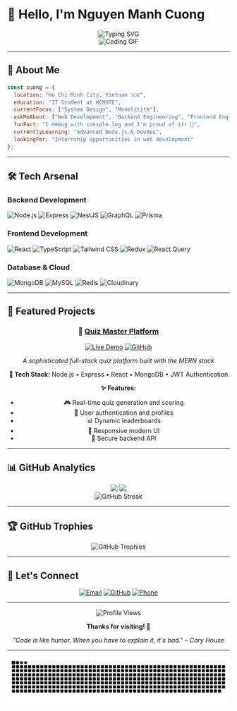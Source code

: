 # 👋 Hello, I'm Nguyen Manh Cuong

<div align="center">
  <img src="https://readme-typing-svg.demolab.com?font=Fira+Code&weight=600&size=28&pause=1000&color=58A6FF&center=true&vCenter=true&width=600&lines=Full-Stack+Developer;Backend+Engineer;Problem+Solver;Tech+Enthusiast" alt="Typing SVG" />
</div>

<div align="center">
  <img src="https://media.giphy.com/media/qgQUggAC3Pfv687qPC/giphy.gif" width="400" alt="Coding GIF"/>
</div>

---

## 🎯 About Me

```javascript
const cuong = {
  location: "Ho Chi Minh City, Vietnam 🇻🇳",
  education: "IT Student at HCMUTE",
  currentFocus: ["System Design", "Monolitith"],
  askMeAbout: ["Web Development", "Backend Engineering", "Frontend Engineering"],
  funFact: "I debug with console.log and I'm proud of it! 🐛",
  currentlyLearning: "Advanced Node.js & DevOps",
  lookingFor: "Internship opportunities in web development"
};
```

---

## 🛠️ Tech Arsenal

### Backend Development
![Node.js](https://img.shields.io/badge/Node.js-339933?style=for-the-badge&logo=node.js&logoColor=white)
![Express](https://img.shields.io/badge/Express-000000?style=for-the-badge&logo=express&logoColor=white)
![NestJS](https://img.shields.io/badge/NestJS-E0234E?style=for-the-badge&logo=nestjs&logoColor=white)
![GraphQL](https://img.shields.io/badge/GraphQL-E10098?style=for-the-badge&logo=graphql&logoColor=white)
![Prisma](https://img.shields.io/badge/Prisma-2D3748?style=for-the-badge&logo=prisma&logoColor=white)

### Frontend Development
![React](https://img.shields.io/badge/React-61DAFB?style=for-the-badge&logo=react&logoColor=black)
![TypeScript](https://img.shields.io/badge/TypeScript-3178C6?style=for-the-badge&logo=typescript&logoColor=white)
![Tailwind CSS](https://img.shields.io/badge/Tailwind_CSS-06B6D4?style=for-the-badge&logo=tailwindcss&logoColor=white)
![Redux](https://img.shields.io/badge/Redux_Toolkit-764ABC?style=for-the-badge&logo=redux&logoColor=white)
![React Query](https://img.shields.io/badge/React_Query-FF4154?style=for-the-badge&logo=reactquery&logoColor=white)

### Database & Cloud
![MongoDB](https://img.shields.io/badge/MongoDB-47A248?style=for-the-badge&logo=mongodb&logoColor=white)
![MySQL](https://img.shields.io/badge/MySQL-4479A1?style=for-the-badge&logo=mysql&logoColor=white)
![Redis](https://img.shields.io/badge/Redis-DC382D?style=for-the-badge&logo=redis&logoColor=white)
![Cloudinary](https://img.shields.io/badge/Cloudinary-3448C5?style=for-the-badge&logo=cloudinary&logoColor=white)

---

## 🚀 Featured Projects

<div align="center">
  
### 🎯 [Quiz Master Platform](https://github.com/NMCuonG08/WEBMERN)
[![Live Demo](https://img.shields.io/badge/Live-Demo-brightgreen?style=for-the-badge)](https://webmern.vercel.app/)
[![GitHub](https://img.shields.io/badge/GitHub-Source-black?style=for-the-badge&logo=github)](https://github.com/NMCuonG08/WEBMERN)

*A sophisticated full-stack quiz platform built with the MERN stack*

**🔧 Tech Stack:** Node.js • Express • React • MongoDB • JWT Authentication

**✨ Features:**
- 🎮 Real-time quiz generation and scoring
- 👥 User authentication and profiles  
- 📊 Dynamic leaderboards
- 🎨 Responsive modern UI
- 🔐 Secure backend API

</div>

---

## 📊 GitHub Analytics

<div align="center">
  <img height="180em" src="https://github-readme-stats.vercel.app/api?username=NMCuonG08&show_icons=true&theme=tokyonight&include_all_commits=true&count_private=true&border_radius=10"/>
  <img height="180em" src="https://github-readme-stats.vercel.app/api/top-langs/?username=NMCuonG08&layout=compact&theme=tokyonight&border_radius=10"/>
</div>

<div align="center">
  <img src="https://github-readme-streak-stats.herokuapp.com/?user=NMCuonG08&theme=tokyonight&border_radius=10" alt="GitHub Streak"/>
</div>

---

## 🏆 GitHub Trophies

<div align="center">
  <img src="https://github-profile-trophy.vercel.app/?username=NMCuonG08&theme=tokyonight&row=1&column=6&margin-h=8&margin-w=8&no-bg=false&no-frame=false&rank=SECRET,SSS,SS,S,AAA,AA,A" alt="GitHub Trophies"/>
</div>

---

## 🤝 Let's Connect

<div align="center">
  
[![Email](https://img.shields.io/badge/Email-D14836?style=for-the-badge&logo=gmail&logoColor=white)](mailto:nmcuongg2004@gmail.com)
[![GitHub](https://img.shields.io/badge/GitHub-100000?style=for-the-badge&logo=github&logoColor=white)](https://github.com/NMCuonG08)
[![Phone](https://img.shields.io/badge/Phone-25D366?style=for-the-badge&logo=whatsapp&logoColor=white)](tel:0367586118)

</div>

---

<div align="center">
  <img src="https://komarev.com/ghpvc/?username=NMCuonG08&label=Profile%20Views&color=brightgreen&style=flat-square" alt="Profile Views"/>
  
  **Thanks for visiting! 🚀**
  
  *"Code is like humor. When you have to explain it, it's bad." – Cory House*
</div>

---

<div align="center">
  <img src="https://raw.githubusercontent.com/Platane/snk/output/github-contribution-grid-snake.svg" alt="Snake animation" />
</div>
